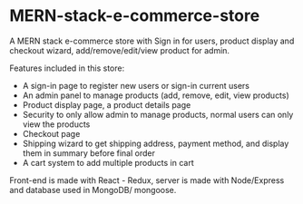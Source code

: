 # MERN-stack-e-commerce-store
A MERN stack e-commerce store with Sign in for users, product display and checkout wizard, add/remove/edit/view product for admin.

Features included in this store:

* A sign-in page to register new users or sign-in current users
* An admin panel to manage products (add, remove, edit, view products)
* Product display page, a product details page 
* Security to only allow admin to manage products, normal users can only view the products
* Checkout page
* Shipping wizard to get shipping address, payment method, and display them in summary before final order
* A cart system to add multiple products in cart

Front-end is made with React - Redux, server is made with Node/Express and database used in MongoDB/ mongoose.

